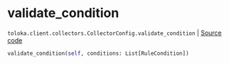# validate_condition
`toloka.client.collectors.CollectorConfig.validate_condition` | [Source code](https://github.com/Toloka/toloka-kit/blob/v0.1.26/src/client/collectors.py#L54)

```python
validate_condition(self, conditions: List[RuleCondition])
```

